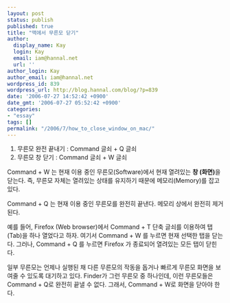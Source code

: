 ```yaml
---
layout: post
status: publish
published: true
title: "맥에서 무른모 닫기"
author:
  display_name: Kay
  login: Kay
  email: iam@hannal.net
  url: ''
author_login: Kay
author_email: iam@hannal.net
wordpress_id: 839
wordpress_url: http://blog.hannal.com/blog/?p=839
date: '2006-07-27 14:52:42 +0900'
date_gmt: '2006-07-27 05:52:42 +0900'
categories:
- "essay"
tags: []
permalink: "/2006/7/how_to_close_window_on_mac/"
---
```

<ol>
<li>무른모 완전 끝내기 : Command 글쇠 + Q 글쇠</li>
<li>무른모 창 닫기 : Command 글쇠 + W 글쇠</li>
</ol>
<p>Command + W 는 현재 이용 중인 무른모(Software)에서 현재 열려있는 <strong>창 (화면)</strong>을 닫는다. 즉, 무른모 자체는 열려있는 상태를 유지하기 때문에 메모리(Memory)를 잡고 있다.</p>
<p>Command + Q 는 현재 이용 중인 무른모를 완전히 끝낸다. 메모리 상에서 완전히 제거된다.</p>
<p>예를 들어, Firefox (Web browser)에서 Command + T 단축 글쇠를 이용하여 탭(Tab)을 하나 열었다고 하자. 여기서 Command + W 를 누르면 현재 선택한 탭을 닫는다. 그러나, Command + Q 를 누르면 Firefox 가 종료되어 열려있는 모든 탭이 닫힌다.</p>
<p>일부 무른모는 언제나 실행된 채 다른 무른모의 작동을 돕거나 빠르게 무른모 화면을 보여줄 수 있도록 대기하고 있다. Finder가 그런 무른모 중 하나인데, 이런 무른모들은 Command + Q로 완전히 끝낼 수 없다. 그래서, Command + W로 화면을 닫아야 한다.</p>
